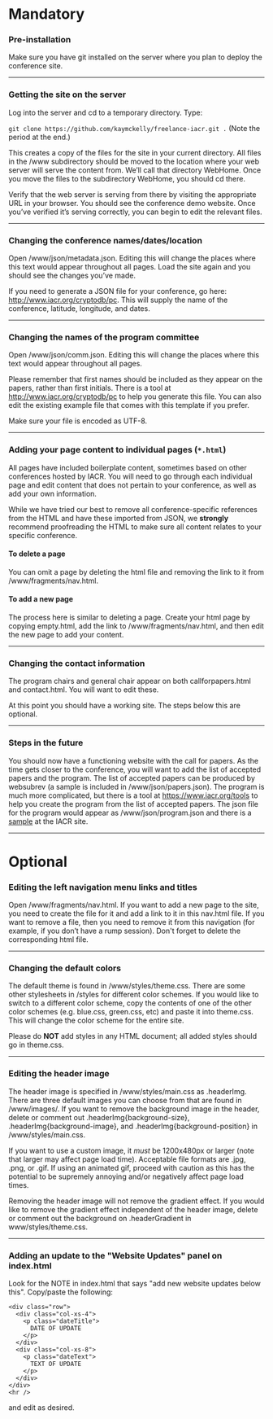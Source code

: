 # Mandatory
### Pre-installation
Make sure you have git installed on the server where you plan to deploy the conference site.

___

### Getting the site on the server
Log into the server and cd to a temporary directory. Type:

`git clone https://github.com/kaymckelly/freelance-iacr.git .` (Note the period at the end.)

This creates a copy of the files for the site in your current
directory. All files in the /www subdirectory should be moved to the
location where your web server will serve the content from. We’ll call
that directory WebHome. Once you move the files to the subdirectory
WebHome, you should cd there.

Verify that the web server is serving from there by visiting the
appropriate URL in your browser. You should see the conference demo
website. Once you’ve verified it’s serving correctly, you can begin to
edit the relevant files.

___

### Changing the conference names/dates/location
Open /www/json/metadata.json. Editing this will change the places
where this text would appear throughout all pages. Load the site again
and you should see the changes you’ve made.

If you need to generate a JSON file for your conference, go here:
http://www.iacr.org/cryptodb/pc. This will supply the name of the
conference, latitude, longitude, and dates.

___

### Changing the names of the program committee
Open /www/json/comm.json. Editing this will change the places where
this text would appear throughout all pages.

Please remember that first names should be included as they appear on
the papers, rather than first initials. There is a tool at
http://www.iacr.org/cryptodb/pc to help you generate this file. You
can also edit the existing example file that comes with this template
if you prefer.

Make sure your file is encoded as UTF-8.

___

### Adding your page content to individual pages (`*.html`)
All pages have included boilerplate content, sometimes based on other
conferences hosted by IACR. You will need to go through each
individual page and edit content that does not pertain to your
conference, as well as add your own information.

While we have tried our best to remove all conference-specific
references from the HTML and have these imported from JSON, we
**strongly** recommend proofreading the HTML to make sure all content
relates to your specific conference.

#### To delete a page
You can omit a page by deleting the html file and removing the link to
it from /www/fragments/nav.html.

#### To add a new page
The process here is similar to deleting a page. Create your html page
by copying empty.html, add the link to /www/fragments/nav.html, and then
edit the new page to add your content.

___

### Changing the contact information
The program chairs and general chair appear on both callforpapers.html
and contact.html. You will want to edit these.

At this point you should have a working site. The steps below this are optional.

___
### Steps in the future
You should now have a functioning website with the call for papers. As the time
gets closer to the conference, you will want to add the list of accepted papers
and the program. The list of accepted papers can be produced by websubrev (a
sample is included in /www/json/papers.json). The program is much more complicated, but there is a tool at https://www.iacr.org/tools to help you create the program from the list of accepted papers. The json file for the program would appear as /www/json/program.json and there is a
[sample](https://www.iacr.org/tools/sample_program.json) at the IACR site.

___

# Optional
### Editing the left navigation menu links and titles
Open /www/fragments/nav.html. If you want to add a new page to the
site, you need to create the file for it and add a link to it in this
nav.html file. If you want to remove a file, then you need to remove
it from this navigation (for example, if you don’t have a rump
session). Don't forget to delete the corresponding html file.

___

### Changing the default colors
The default theme is found in /www/styles/theme.css. There are some other
stylesheets in /styles for different color schemes. If you would like
to switch to a different color scheme, copy the contents of one of the
other color schemes (e.g. blue.css, green.css, etc) and paste it into
theme.css. This will change the color scheme for the entire site.

Please do **NOT** add styles in any HTML document; all added styles
should go in theme.css.

___

### Editing the header image
The header image is specified in /www/styles/main.css as .headerImg. There are three default images you can choose from that are found in /www/images/. If you want to remove the background image in the header, delete or comment out .headerImg{background-size}, .headerImg{background-image}, and .headerImg{background-position} in /www/styles/main.css.

If you want to use a custom image, it *must* be 1200x480px or larger (note that larger may affect page load time). Acceptable file formats are .jpg, .png, or .gif. If using an animated gif, proceed with caution as this has the potential to be supremely annoying and/or negatively affect page load times.

Removing the header image will not remove the gradient effect. If you would like to remove the gradient effect independent of the header image, delete or comment out the background on .headerGradient in www/styles/theme.css.

___

### Adding an update to the "Website Updates" panel on index.html
Look for the NOTE in index.html that says "add new website updates below this".
Copy/paste the following:
```
<div class="row">
  <div class="col-xs-4">
    <p class="dateTitle">
      DATE OF UPDATE
    </p>
  </div>
  <div class="col-xs-8">
    <p class="dateText">
      TEXT OF UPDATE
    </p>
  </div>
</div>
<hr />
```
and edit as desired.
